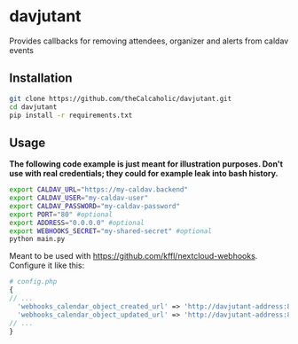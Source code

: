 # davjutant

Provides callbacks for removing attendees, organizer and alerts from caldav events

## Installation

```sh
git clone https://github.com/theCalcaholic/davjutant.git
cd davjutant
pip install -r requirements.txt
```

## Usage

**The following code example is just meant for illustration purposes. Don't use with real credentials; they could for example leak into bash history.**

```sh
export CALDAV_URL="https://my-caldav.backend"
export CALDAV_USER="my-caldav-user"
export CALDAV_PASSWORD="my-caldav-password"
export PORT="80" #optional
export ADDRESS="0.0.0.0" #optional
export WEBHOOKS_SECRET="my-shared-secret" #optional
python main.py
```

Meant to be used with https://github.com/kffl/nextcloud-webhooks. Configure it like this:

```php
# config.php
{
// ...
  'webhooks_calendar_object_created_url' => 'http://davjutant-address:80/prune/event',
  'webhooks_calendar_object_updated_url' => 'http://davjutant-address:80/prune/event'
// ...
}
```
